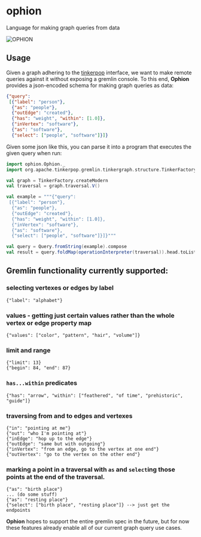 # ophion

Language for making graph queries from data

![OPHION](https://github.com/bmeg/ophion/blob/master/resources/ophion.jpg)

## Usage

Given a graph adhering to the [tinkerpop](https://tinkerpop.apache.org/) interface, we want to make remote queries against it without exposing a gremlin console. To this end, **Ophion** provides a json-encoded schema for making graph queries as data:

```json
{"query":
 [{"label": "person"},
  {"as": "people"},
  {"outEdge": "created"},
  {"has": "weight", "within": [1.0]},
  {"inVertex": "software"},
  {"as": "software"},
  {"select": ["people", "software"]}]}
```

Given some json like this, you can parse it into a program that executes the given query when run:

```scala
import ophion.Ophion._
import org.apache.tinkerpop.gremlin.tinkergraph.structure.TinkerFactory

val graph = TinkerFactory.createModern
val traversal = graph.traversal.V()

val example = """{"query":
 [{"label": "person"},
  {"as": "people"},
  {"outEdge": "created"},
  {"has": "weight", "within": [1.0]},
  {"inVertex": "software"},
  {"as": "software"},
  {"select": ["people", "software"]}]}"""

val query = Query.fromString(example).compose
val result = query.foldMap(operationInterpreter(traversal)).head.toList
```

## Gremlin functionality currently supported:

### selecting vertexes or edges by label

    {"label": "alphabet"}

### values - getting just certain values rather than the whole vertex or edge property map

    {"values": ["color", "pattern", "hair", "volume"]}

### limit and range

    {"limit": 13}
    {"begin": 84, "end": 87}

### `has...within` predicates

    {"has": "arrow", "within": ["feathered", "of time", "prehistoric", "guide"]}

### traversing from and to edges and vertexes

    {"in": "pointing at me"}
    {"out": "who I'm pointing at"}
    {"inEdge": "hop up to the edge"}
    {"outEdge": "same but with outgoing"}
    {"inVertex": "from an edge, go to the vertex at one end"}
    {"outVertex": "go to the vertex on the other end"}

### marking a point in a traversal with `as` and `select`ing those points at the end of the traversal.

    {"as": "birth place"}
    ... (do some stuff)
    {"as": "resting place"}
    {"select": ["birth place", "resting place"]} --> just get the endpoints

**Ophion** hopes to support the entire gremlin spec in the future, but for now these features already enable all of our current graph query use cases.